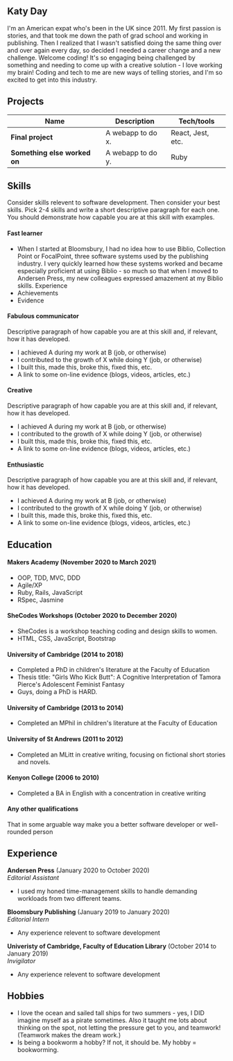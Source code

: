 ## Katy Day

I'm an American expat who's been in the UK since 2011. My first passion is stories, and that took me down the path of grad school and working in publishing. Then I realized that I wasn't satisfied doing the same thing over and over again every day, so decided I needed a career change and a new challenge. Welcome coding! It's so engaging being challenged by something and needing to come up with a creative solution - I love working my brain! Coding and tech to me are new ways of telling stories, and I'm so excited to get into this industry.

## Projects

| Name                         | Description       | Tech/tools        |
| ---------------------------- | ----------------- | ----------------- |
| **Final project**            | A webapp to do x. | React, Jest, etc. |
| **Something else worked on** | A webapp to do y. | Ruby              |


## Skills

Consider skills relevent to software development. Then consider your best skills. Pick 2-4 skills and write a short descriptive paragraph for each one. You should demonstrate how capable you are at this skill with examples.

#### Fast learner

- When I started at Bloomsbury, I had no idea how to use Biblio, Collection Point or FocalPoint, three software systems used by the publishing industry. I very quickly learned how these systems worked and became especially proficient at using Biblio - so much so that when I moved to Andersen Press, my new colleagues expressed amazement at my Biblio skills.  Experience
- Achievements
- Evidence

#### Fabulous communicator

Descriptive paragraph of how capable you are at this skill and, if relevant, how it has developed.

- I achieved A during my work at B (job, or otherwise)
- I contributed to the growth of X while doing Y (job, or otherwise)
- I built this, made this, broke this, fixed this, etc.
- A link to some on-line evidence (blogs, videos, articles, etc.)

#### Creative

Descriptive paragraph of how capable you are at this skill and, if relevant, how it has developed.

- I achieved A during my work at B (job, or otherwise)
- I contributed to the growth of X while doing Y (job, or otherwise)
- I built this, made this, broke this, fixed this, etc.
- A link to some on-line evidence (blogs, videos, articles, etc.)

#### Enthusiastic

Descriptive paragraph of how capable you are at this skill and, if relevant, how it has developed.

- I achieved A during my work at B (job, or otherwise)
- I contributed to the growth of X while doing Y (job, or otherwise)
- I built this, made this, broke this, fixed this, etc.
- A link to some on-line evidence (blogs, videos, articles, etc.)

## Education

#### Makers Academy (November 2020 to March 2021)

- OOP, TDD, MVC, DDD
- Agile/XP
- Ruby, Rails, JavaScript
- RSpec, Jasmine

#### SheCodes Workshops (October 2020 to December 2020)

- SheCodes is a workshop teaching coding and design skills to women.
- HTML, CSS, JavaScript, Bootstrap

#### University of Cambridge (2014 to 2018)

- Completed a PhD in children's literature at the Faculty of Education
- Thesis title: "Girls Who Kick Butt": A Cognitive Interpretation of Tamora Pierce's Adolescent Feminist Fantasy
- Guys, doing a PhD is HARD.

#### University of Cambridge (2013 to 2014)

- Completed an MPhil in children's literature at the Faculty of Education

#### University of St Andrews (2011 to 2012)

- Completed an MLitt in creative writing, focusing on fictional short stories and novels.

#### Kenyon College (2006 to 2010)

- Completed a BA in English with a concentration in creative writing

#### Any other qualifications

That in some arguable way make you a better software developer or well-rounded person
## Experience

**Andersen Press** (January 2020 to October 2020)  
_Editorial Assistant_

- I used my honed time-management skills to handle demanding workloads from two different teams.

**Bloomsbury Publishing** (January 2019 to January 2020)  
_Editorial Intern_

- Any experience relevent to software development

**Univeristy of Cambridge, Faculty of Education Library** (October 2014 to January 2019)  
_Invigilator_

- Any experience relevent to software development

## Hobbies

- I love the ocean and sailed tall ships for two summers - yes, I DID imagine myself as a pirate sometimes. Also it taught me lots about thinking on the spot, not letting the pressure get to you, and teamwork! (Teamwork makes the dream work.)
- Is being a bookworm a hobby? If not, it should be. My hobby = bookworming.
